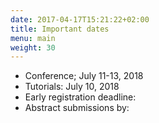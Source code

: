 ```yaml
---
date: 2017-04-17T15:21:22+02:00
title: Important dates
menu: main
weight: 30
---
```



- Conference; July 11-13, 2018
- Tutorials: July 10, 2018
- Early registration deadline:
- Abstract submissions by:

